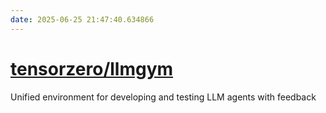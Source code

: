 ```yaml
---
date: 2025-06-25 21:47:40.634866
---
```


# [tensorzero/llmgym](https://github.com/tensorzero/llmgym)

Unified environment for developing and testing LLM agents with feedback